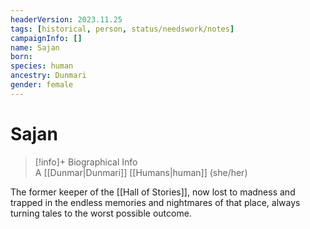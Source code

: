 ```yaml
---
headerVersion: 2023.11.25
tags: [historical, person, status/needswork/notes]
campaignInfo: []
name: Sajan
born:
species: human
ancestry: Dunmari
gender: female
---
```

# Sajan
>[!info]+ Biographical Info  
> A [[Dunmar|Dunmari]] [[Humans|human]] (she/her)

The former keeper of the [[Hall of Stories]], now lost to madness and trapped in the endless memories and nightmares of that place, always turning tales to the worst possible outcome. 